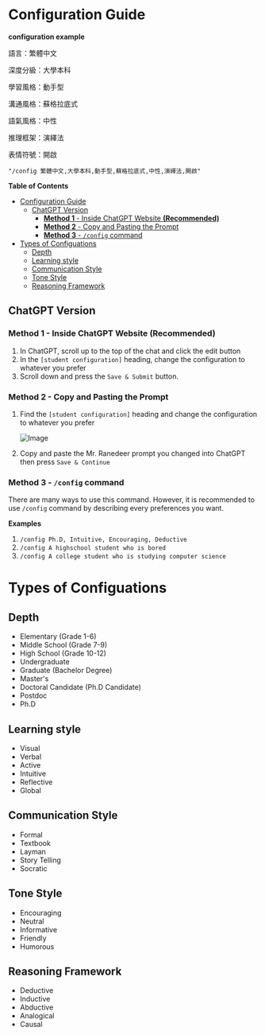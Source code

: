 # Configuration Guide

**configuration example**

語言：繁體中文

深度分級：大學本科

學習風格：動手型

溝通風格：蘇格拉底式

語氣風格：中性

推理框架：演繹法

表情符號：開啟

    "/config 繁體中文,大學本科,動手型,蘇格拉底式,中性,演繹法,開啟"

**Table of Contents**

- [Configuration Guide](#configuration-guide)
  - [ChatGPT Version](#chatgpt-version)
    - [**Method 1** - Inside ChatGPT Website **(Recommended)**](#method-1---inside-chatgpt-website-recommended)
    - [**Method 2** - Copy and Pasting the Prompt](#method-2---copy-and-pasting-the-prompt)
    - [**Method 3** - `/config` command](#method-3---config-command)
- [Types of Configuations](#types-of-configuations)
  - [Depth](#depth)
  - [Learning style](#learning-style)
  - [Communication Style](#communication-style)
  - [Tone Style](#tone-style)
  - [Reasoning Framework](#reasoning-framework)

## ChatGPT Version


### **Method 1** - Inside ChatGPT Website **(Recommended)**

1. In ChatGPT, scroll up to the top of the chat and click the edit button
2. In the `[student configuration]` heading, change the configuration to whatever you prefer
3. Scroll down and press the `Save & Submit` button.

### **Method 2** - Copy and Pasting the Prompt

1. Find the `[student configuration]` heading and change the configuration to whatever you prefer

    ![Image](https://media.discordapp.net/attachments/1114958734364524605/1118351780556845116/image.png)

2. Copy and paste the Mr. Ranedeer prompt you changed into ChatGPT then press `Save & Continue`

### **Method 3** - `/config` command

There are many ways to use this command. However, it is recommended to use `/config` command by describing every preferences you want.

**Examples**

1. `/config Ph.D, Intuitive, Encouraging, Deductive`
2. `/config A highschool student who is bored`
3. `/config A college student who is studying computer science`

# Types of Configuations

## Depth

- Elementary (Grade 1-6)
- Middle School (Grade 7-9)
- High School (Grade 10-12)
- Undergraduate
- Graduate (Bachelor Degree)
- Master's
- Doctoral Candidate (Ph.D Candidate)
- Postdoc
- Ph.D

## Learning style

- Visual
- Verbal
- Active
- Intuitive
- Reflective
- Global

## Communication Style

- Formal
- Textbook
- Layman
- Story Telling
- Socratic

## Tone Style

- Encouraging
- Neutral
- Informative
- Friendly
- Humorous

## Reasoning Framework

- Deductive
- Inductive
- Abductive
- Analogical
- Causal
